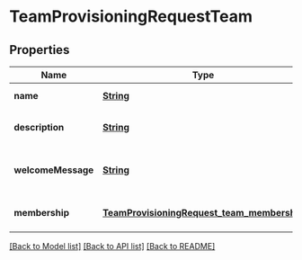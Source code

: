 # TeamProvisioningRequestTeam
## Properties

Name | Type | Description | Notes
------------ | ------------- | ------------- | -------------
**name** | [**String**](string.md) | Requested team name | [default to null]
**description** | [**String**](string.md) | Requested team description | [optional] [default to null]
**welcomeMessage** | [**String**](string.md) | Requested team welcome message | [optional] [default to null]
**membership** | [**TeamProvisioningRequest_team_membership**](TeamProvisioningRequest_team_membership.md) |  | [optional] [default to null]

[[Back to Model list]](../README.md#documentation-for-models) [[Back to API list]](../README.md#documentation-for-api-endpoints) [[Back to README]](../README.md)

